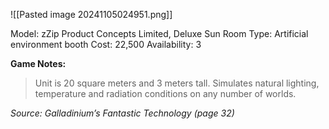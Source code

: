 ![[Pasted image 20241105024951.png]]

Model: zZip Product Concepts Limited, Deluxe Sun Room
Type: Artificial environment booth
Cost: 22,500
Availability: 3

**Game Notes:**
> Unit is 20 square meters and 3 meters tall. Simulates natural lighting, temperature and radiation conditions on any number of worlds. 

*Source: Galladinium’s Fantastic Technology (page 32)*